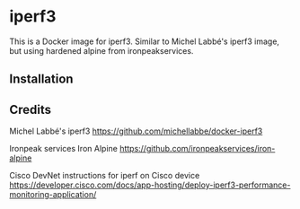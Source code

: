 # iperf3

This is a Docker image for iperf3. Similar to Michel Labbé's iperf3 image, but using hardened alpine from ironpeakservices.

## Installation



## Credits
Michel Labbé's iperf3
https://github.com/michellabbe/docker-iperf3

Ironpeak services Iron Alpine
https://github.com/ironpeakservices/iron-alpine

Cisco DevNet instructions for iperf on Cisco device
https://developer.cisco.com/docs/app-hosting/deploy-iperf3-performance-monitoring-application/

